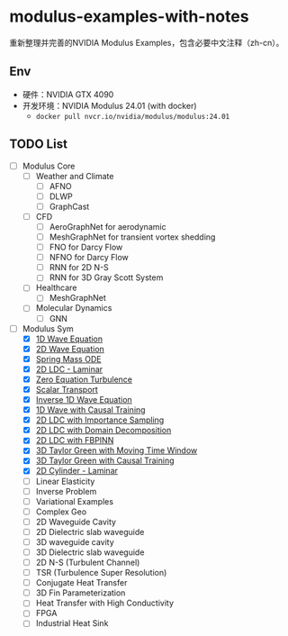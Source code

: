 # modulus-examples-with-notes
重新整理并完善的NVIDIA Modulus Examples，包含必要中文注释（zh-cn）。

## Env

* 硬件：NVIDIA GTX 4090
* 开发环境：NVIDIA Modulus 24.01 (with docker)
    * `docker pull nvcr.io/nvidia/modulus/modulus:24.01`

## TODO List

- [ ]  Modulus Core
    - [ ]  Weather and Climate
        - [ ]  AFNO
        - [ ]  DLWP
        - [ ]  GraphCast
    - [ ]  CFD
        - [ ]  AeroGraphNet for aerodynamic
        - [ ]  MeshGraphNet for transient vortex shedding
        - [ ]  FNO for Darcy Flow
        - [ ]  NFNO for Darcy Flow
        - [ ]  RNN for 2D N-S
        - [ ]  RNN for 3D Gray Scott System
    - [ ]  Healthcare
        - [ ]  MeshGraphNet
    - [ ]  Molecular Dynamics
        - [ ]  GNN
- [ ]  Modulus Sym
    - [x]  [1D Wave Equation](./01_1D_Wave/main_script.ipynb)
    - [x]  [2D Wave Equation](./02_2D_Wave/main_script.ipynb)
    - [x]  [Spring Mass ODE](./03_ODE_SpringMassSystem/main_script.ipynb)
    - [x]  [2D LDC - Laminar](./04_2D_LDC_Laminar/main_script.ipynb)
    - [x]  [Zero Equation Turbulence](./05_2D_LDC_ZeroEquationTurbulence/main_script.ipynb)
    - [x]  [Scalar Transport](./06_2D_AdvectionDiffusion/main_script.ipynb)
    - [x]  [Inverse 1D Wave Equation](./07_1D_Wave_Inverse/main_script.ipynb)
    - [x]  [1D Wave with Causal Training](./08_1D_Wave_Causal/main_script.ipynb)
    - [x]  [2D LDC with Importance Sampling](./09_2D_LDC_Importance_Sampling/main_script.ipynb)
    - [x]  [2D LDC with Domain Decomposition](./10_2D_LDC_Domain_Decomposition/main_script.ipynb)
    - [x]  [2D LDC with FBPINN](./11_2D_LDC_FBPINN/main_script.ipynb)
    - [x]  [3D Taylor Green with Moving Time Window](./12_3D_TaylorGreenFlow_MovingTimeWindow/main_script.ipynb)
    - [x]  [3D Taylor Green with Causal Training](./13_3D_TaylorGreenFlow_Causal/main_script.ipynb)
    - [x]  [2D Cylinder - Laminar](./2D_Cylinder_NS/main_script.ipynb)
    - [ ]  Linear Elasticity
    - [ ]  Inverse Problem
    - [ ]  Variational Examples
    - [ ]  Complex Geo
    - [ ]  2D Waveguide Cavity
    - [ ]  2D Dielectric slab waveguide
    - [ ]  3D waveguide cavity
    - [ ]  3D Dielectric slab waveguide
    - [ ]  2D N-S (Turbulent Channel)
    - [ ]  TSR (Turbulence Super Resolution)
    - [ ]  Conjugate Heat Transfer
    - [ ]  3D Fin Parameterization
    - [ ]  Heat Transfer with High Conductivity
    - [ ]  FPGA
    - [ ]  Industrial Heat Sink

